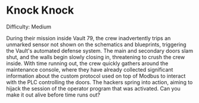 # Knock Knock

Difficulty: Medium

During their mission inside Vault 79, the crew inadvertently trips an unmarked sensor not shown on the schematics and blueprints, triggering the Vault's automated defense system. The main and secondary doors slam shut, and the walls begin slowly closing in, threatening to crush the crew inside. With time running out, the crew quickly gathers around the maintenance console, where they have already collected significant information about the custom protocol used on top of Modbus to interact with the PLC controlling the doors. The hackers spring into action, aiming to hijack the session of the operator program that was activated. Can you make it out alive before time runs out?